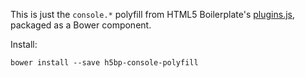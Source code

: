 This is just the `console.*` polyfill from HTML5 Boilerplate's [plugins.js](https://github.com/h5bp/html5-boilerplate/blob/master/js/plugins.js), packaged as a Bower component.

Install:

    bower install --save h5bp-console-polyfill
